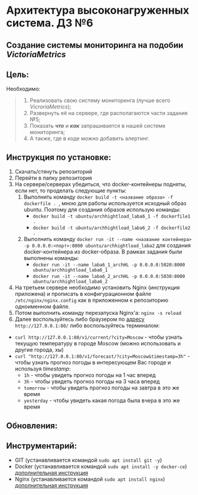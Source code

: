 # Архитектура высоконагруженных система. ДЗ №6
## Создание системы мониторинга на подобии ***VictoriaMetrics***


## Цель:
Необходимо:
> 1. Реализовать свою систему мониторинга (лучше всего *VicroriaMetrics*);
> 1. Развернуть её на сервере, где располагаются части задания №5;
> 1. Показать ***что*** и ***как*** запрашивается в нашей системе мониторинга;
> 1. А также, где в коде можно добавить алертинг.  


## Инструкция по установке:
1. Скачать/стянуть репозиторий 
1. Перейти в папку репозитория
1. На сервере/серверах убедиться, что docker-контейнеры подняты, если нет, то проделать следующие пункты:
    1. Выполнить команду `docker build -t <название образа> -f dockerfile . `, мною для работы используется исходный образ ubuntu. Поэтому для создания образов использую команды:
        * `docker build -t ubuntu/archhightload_laba6_1 -f dockerfile1 .`
        * `docker build -t ubuntu/archhightload_laba6_2 -f dockerfile2 .`
    1. Выполнить команду `docker run -it --name <название контейнера> -p 0.0.0.0:<порт>:8000 ubuntu/archhightload_laba2` для создания docker-контейнера из docker-образа. В рамках задания были выполнены команды:
        * `docker run -it --name laba6_1_archHL -p 0.0.0.0:5020:8000 ubuntu/archhightload_laba6_1`
        * `docker run -it --name laba6_2_archHL -p 0.0.0.0:5030:8000 ubuntu/archhightload_laba6_2`
1. На третьем сервере необходимо установить Nginx (инструкция приложена) и прописать в конфигурационном файле `/etc/nginx/nginx.config` как в приложенном к репозиторию одноименном файле.
1. Потом выполнить команду перезапуска Nginx'а: `nginx -s reload`
1. Далее воспользуйтесь либо браузером по [адресу](http://127.0.0.1:80) `http://127.0.0.1:80/` либо воспользуйтесь терминалом:
  - `curl http://127.0.0.1:80/v1/current/?city=Moscow` - чтобы узнать текущую температуру в городе Moscow (можно использовать и другие города, хы)
  - `curl "http://127.0.0.1:80/v1/forecast/?city=Moscow&timestamp=3h"` - чтобы узнать прогноз погоды в интересующем Вас городе и используя *timestamp*:
    * `1h` - чтобы увидеть прогноз погоды на 1 час вперед
    * `3h` - чтобы увидеть прогноз погоды на 3 часа вперед
    * `tomorrow` - чтобы увидеть прогноз погоды на завтра в это же время
    * `yesterday` - чтобы увидеть какая погода была вчера в это же время






## Обновления:



## Инструментарий:
- GIT (устанавливается командой `sudo apt install git -y`)
- Docker (устанавливается командой `sudo apt install -y docker-ce`) [дополнительная инструкция](https://losst.ru/ustanovka-docker-na-ubuntu-16-04)
- Nginx (устанавливается командой `sudo apt install nginx`) [дополнительная инструкция](https://losst.ru/ustanovka-nginx-ubuntu-16-04)